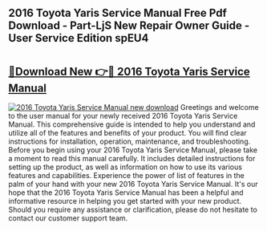 ## 2016 Toyota Yaris Service Manual Free Pdf Download - Part-LjS New Repair Owner Guide - User Service Edition spEU4

# <h2><a href="http://bc8262.oget.top/?id=2016+Toyota+Yaris+Service+Manual">🔗Download New 👉🔴 2016 Toyota Yaris Service Manual</a></h2>

[![2016 Toyota Yaris Service Manual new download](https://i.imgur.com/5g1atiW.png)](http://bc8262.oget.top/?id=2016+Toyota+Yaris+Service+Manual)
Greetings and welcome to the user manual for your newly received 2016 Toyota Yaris Service Manual. This comprehensive guide is intended to help you understand and utilize all of the features and benefits of your product. You will find clear instructions for installation, operation, maintenance, and troubleshooting. Before you begin using your 2016 Toyota Yaris Service Manual, please take a moment to read this manual carefully. It includes detailed instructions for setting up the product, as well as information on how to use its various features and capabilities. Experience the power of list of features in the palm of your hand with your new 2016 Toyota Yaris Service Manual. It's our hope that the 2016 Toyota Yaris Service Manual has been a helpful and informative resource in helping you get started with your new product. Should you require any assistance or clarification, please do not hesitate to contact our customer support team.
